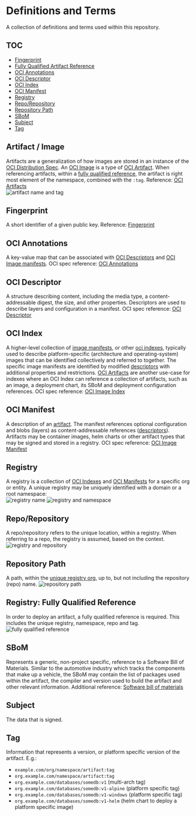 # Definitions and Terms

A collection of definitions and terms used within this repository.

## TOC

- [Fingerprint](#fingerprint)
- [Fully Qualified Artifact Reference](#registry-fully-qualified-reference)
- [OCI Annotations](#oci-annotations)
- [OCI Descriptor](#oci-descriptor)
- [OCI Index](#oci-index)
- [OCI Manifest](#oci-manifest)
- [Registry](#registry)
- [Repo/Repository](#repo/repository)
- [Repository Path](#repository-path)
- [SBoM](#sbom)
- [Subject](#subject)
- [Tag](#tag)

## Artifact / Image

Artifacts are a generalization of how images are stored in an instance of the [OCI Distribution Spec][oci-distribution-spec].
An [OCI Image][oci-image] is a type of [OCI Artifact][oci-artifact].
When referencing artifacts, within a [fully qualified reference](#registry-fully-qualified-reference), the artifact is right most element of the namespace, combined with the `:tag`.
Reference: [OCI Artifacts][oci-artifact]  
![artifact name and tag](/media/artifact-ref.png)

## Fingerprint

A short identifier of a given public key.
Reference: [Fingerprint][fingerprint]

## OCI Annotations

A key-value map that can be associated with [OCI Descriptors][oci-descriptor] and [OCI Image manifests][oci-manifest].
OCI spec reference: [OCI Annotations][oci-annotations]

## OCI Descriptor

A structure describing content, including the media type, a content-addressable digest, the size, and other properties.
Descriptors are used to describe layers and configuration in a manifest.
OCI spec reference: [OCI Descriptor][oci-descriptor]

## OCI Index

A higher-level collection of [image manifests][oci-manifest], or other [oci indexes][oci-index], typically used to describe platform-specific (architecture and operating-system) images that can be identified collectively and referred to together.
The specific image manifests are identified by modified [descriptors][oci-descriptor] with additional properties and restrictions.
[OCI Artifacts][oci-artifact] are another use-case for indexes where an OCI Index can reference a collection of artifacts, such as an image, a deployment chart, its SBoM and deployment configuration references.
OCI spec reference: [OCI Image Index][oci-index]

## OCI Manifest

A description of an [artifact][oci-artifact].
The manifest references optional configuration and blobs (layers) as content-addressable references ([descriptors][oci-descriptor]).
Artifacts may be container images, helm charts or other artifact types that may be signed and stored in a registry.
OCI spec reference: [OCI Image Manifest][oci-manifest]

## Registry

A registry is a collection of [OCI Indexes][oci-index] and [OCI Manifests][oci-manifest] for a specific org or entity.
A unique registry may be uniquely identified with a domain or a root namespace:  
![registry name](/media/unique-registry-domain-ref.png)
![registry and namespace](/media/unique-registry-namespace-ref.png)

## Repo/Repository

A repo/repository refers to the unique location, within a registry.
When referring to a repo, the registry is assumed, based on the context.
![registry and repository](/media/registry-repo-ref.png)

## Repository Path

A path, within the [unique registry org](#multi-tenant-registry), up to, but not including the repository (repo) name.
![repository path](/media/registry-namespace-ref.png)

## Registry: Fully Qualified Reference

In order to deploy an artifact, a fully qualified reference is required.
This includes the unique registry, namespace, repo and tag.
![fully qualified reference](/media/fully-qualified-artifact-ref.png)

## SBoM

Represents a generic, non-project specific, reference to a Software Bill of Materials.
Similar to the automotive industry which tracks the components that make up a vehicle, the SBoM may contain the list of packages used within the artifact, the compiler and version used to build the artifact and other relevant information.
Additional reference: [Software bill of materials][sbom]

## Subject

The data that is signed.

## Tag

Information that represents a version, or platform specific version of the artifact.
E.g.:

- `example.com/org/namespace/artifact:tag`
- `org.example.com/namespace/artifact:tag`
- `org.example.com/databases/somedb:v1` (multi-arch tag)
- `org.example.com/databases/somedb:v1-alpine` (platform specific tag)
- `org.example.com/databases/somedb:v1-windows` (platform specific tag)
- `org.example.com/databases/somedb:v1-helm` (helm chart to deploy a platform specific image)

[fingerprint]:           https://en.wikipedia.org/wiki/Public_key_fingerprint
[oci-annotations]:       https://github.com/opencontainers/image-spec/blob/master/annotations.md
[oci-artifact]:          https://github.com/opencontainers/artifacts
[oci-descriptor]:        https://github.com/opencontainers/image-spec/blob/master/descriptor.md
[oci-distribution-spec]: https://github.com/opencontainers/distribution-spec
[oci-image]:             https://github.com/opencontainers/image-spec
[oci-index]:             https://github.com/opencontainers/image-spec/blob/master/image-index.md
[oci-manifest]:          https://github.com/opencontainers/image-spec/blob/master/manifest.md
[sbom]:                  https://en.wikipedia.org/wiki/Software_bill_of_materials
